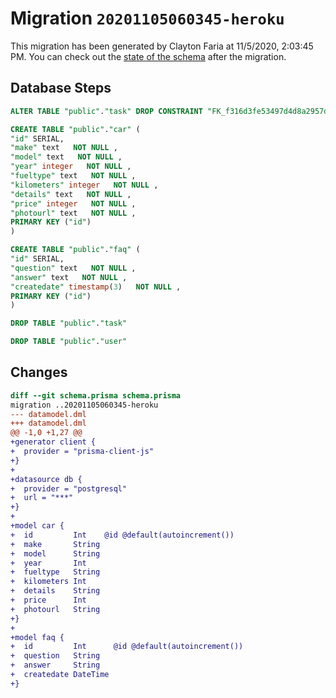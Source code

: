 # Migration `20201105060345-heroku`

This migration has been generated by Clayton Faria at 11/5/2020, 2:03:45 PM.
You can check out the [state of the schema](./schema.prisma) after the migration.

## Database Steps

```sql
ALTER TABLE "public"."task" DROP CONSTRAINT "FK_f316d3fe53497d4d8a2957db8b9"

CREATE TABLE "public"."car" (
"id" SERIAL,
"make" text   NOT NULL ,
"model" text   NOT NULL ,
"year" integer   NOT NULL ,
"fueltype" text   NOT NULL ,
"kilometers" integer   NOT NULL ,
"details" text   NOT NULL ,
"price" integer   NOT NULL ,
"photourl" text   NOT NULL ,
PRIMARY KEY ("id")
)

CREATE TABLE "public"."faq" (
"id" SERIAL,
"question" text   NOT NULL ,
"answer" text   NOT NULL ,
"createdate" timestamp(3)   NOT NULL ,
PRIMARY KEY ("id")
)

DROP TABLE "public"."task"

DROP TABLE "public"."user"
```

## Changes

```diff
diff --git schema.prisma schema.prisma
migration ..20201105060345-heroku
--- datamodel.dml
+++ datamodel.dml
@@ -1,0 +1,27 @@
+generator client {
+  provider = "prisma-client-js"
+}
+
+datasource db {
+  provider = "postgresql"
+  url = "***"
+}
+
+model car {
+  id         Int    @id @default(autoincrement())
+  make       String
+  model      String
+  year       Int
+  fueltype   String
+  kilometers Int
+  details    String
+  price      Int
+  photourl   String
+}
+
+model faq {
+  id         Int      @id @default(autoincrement())
+  question   String
+  answer     String
+  createdate DateTime
+}
```


